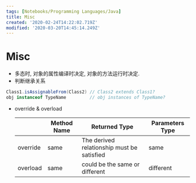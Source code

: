 ```yaml
---
tags: [Notebooks/Programming Languages/Java]
title: Misc
created: '2020-02-24T14:22:02.719Z'
modified: '2020-03-20T14:45:14.249Z'
---
```


# Misc

- 多态时, 对象的属性编译时决定, 对象的方法运行时决定.
- 判断继承关系
```java
Class1.isAssignableFrom(Class2) // Class2 extends Class1?
obj instanceof TypeName         // obj instances of TypeName?
```
- override & overload

  |          | Method Name | Returned Type | Parameters Type              |
  | -------- | ----------- | ----------- | ------------------------------ |
  | override | same        | The derived relationship must be satisfied | same               |
  | overload | same        | could be the same or different    | different |

